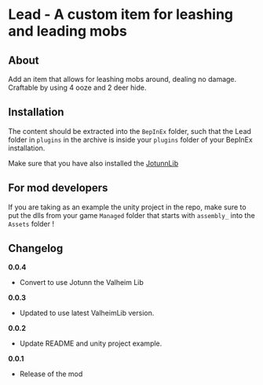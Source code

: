 # Lead - A custom item for leashing and leading mobs

## About

Add an item that allows for leashing mobs around, dealing no damage. Craftable by using 4 ooze and 2 deer hide.

## Installation

The content should be extracted into the `BepInEx` folder, such that the Lead folder in `plugins` in the archive is inside your `plugins` folder of your BepInEx installation.

Make sure that you have also installed the [JotunnLib](https://github.com/Valheim-Modding/Jotunn)

## For mod developers

If you are taking as an example the unity project in the repo, make sure to put the dlls from your game `Managed` folder that starts with `assembly_` into the `Assets` folder !

## Changelog

**0.0.4**

* Convert to use Jotunn the Valheim Lib

**0.0.3**

* Updated to use latest ValheimLib version.

**0.0.2**

* Update README and unity project example.

**0.0.1**

* Release of the mod
